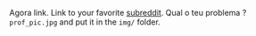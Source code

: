 Agora link. Link to your favorite [subreddit](http://www.dialogodesign.net).  Qual o teu problema ? `prof_pic.jpg` and put it in the `img/` folder.


